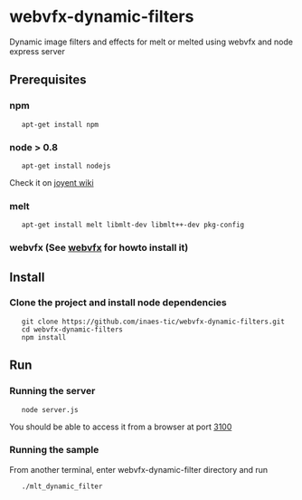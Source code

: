 webvfx-dynamic-filters
======================

Dynamic image filters and effects for melt or melted using webvfx and node express server

## Prerequisites

### npm

```shell
   apt-get install npm
```
### node > 0.8

```shell
   apt-get install nodejs
```

Check it on [joyent wiki](https://github.com/joyent/node/wiki/Installing-Node.js-via-package-manager)

### melt 
```shell
   apt-get install melt libmlt-dev libmlt++-dev pkg-config
```

### webvfx (See [webvfx](https://github.com/rectalogic/webvfx) for howto install it)

## Install

### Clone the project and install node dependencies
```shell
   git clone https://github.com/inaes-tic/webvfx-dynamic-filters.git
   cd webvfx-dynamic-filters
   npm install
```

## Run

### Running the server
```shell
   node server.js
```

You should be able to access it from a browser at port [3100](http://localhost:3100)

### Running the sample

From another terminal, enter webvfx-dynamic-filter directory and run
```shell
   ./mlt_dynamic_filter
```


